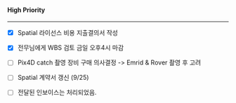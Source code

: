 
#### High Priority
---
- [x] Spatial 라이선스 비용 지출결의서 작성
- [x] 전무님에게 WBS 검토 금일 오후4시 마감

- [ ]  Pix4D catch 촬영 장비 구매 의사결정 -> Emrid & Rover 촬영 후 고려
- [ ] Spatial 계약서 갱신 (9/25)
- [ ] 전달된 인보이스는 처리되었음.

